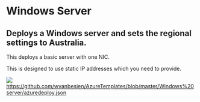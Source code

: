 # Windows Server

## Deploys a Windows server and sets the regional settings to Australia. 

This deploys a basic server with one NIC. 

This is designed to use static IP addresses which you need to provide.

[<img src="http://azuredeploy.net/deploybutton.png"/>](https://portal.azure.com/#create/Microsoft.Template/uri/https%3A%2F%2Fraw.githubusercontent.com%2Fwvanbesien%2FAzureTemplates%2Fmaster%2FWindows%20server%2Fazuredeploy.json)
https://github.com/wvanbesien/AzureTemplates/blob/master/Windows%20server/azuredeploy.json
